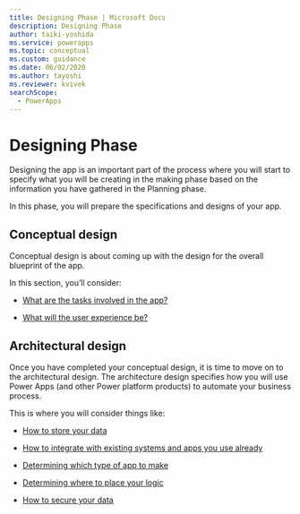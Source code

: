 ```yaml
---
title: Designing Phase | Microsoft Docs
description: Designing Phase
author: taiki-yoshida
ms.service: powerapps
ms.topic: conceptual
ms.custom: guidance
ms.date: 06/02/2020
ms.author: tayoshi
ms.reviewer: kvivek
searchScope:  
  - PowerApps
---
```


# Designing Phase

Designing the app is an important part of the process where you will start to
specify what you will be creating in the making phase based on the information
you have gathered in the Planning phase.

In this phase, you will prepare the specifications and designs of your app.

## Conceptual design 


Conceptual design is about coming up with the design for the overall blueprint
of the app.

In this section, you’ll consider:

-   [What are the tasks involved in the app?](app-tasks.md)

-   [What will the user experience be?](sketching.md)

## Architectural design 


Once you have completed your conceptual design, it is time to move on to the
architectural design. The architecture design specifies how you will use Power
Apps (and other Power platform products) to automate your business process.

This is where you will consider things like:

- [How to store your data](where-is-data.md)

- [How to integrate with existing systems and apps you use already](enterprise-systems.md)

- [Determining which type of app to make](app-type.md)

- [Determining where to place your logic](logic.md)

- [How to secure your data](security.md)
